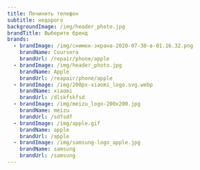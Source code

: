 ```yaml
---
title: Починить телефон
subtitle: недорого
backgroundImage: /img/header_photo.jpg
brandTitle: Выберите бренд
brands:
  - brandImage: /img/снимок-экрана-2020-07-30-в-01.16.32.png
    brandName: Coursera
    brandUrl: /repair/phone/apple
  - brandImage: /img/header_photo.jpg
    brandName: Apple
    brandUrl: /reapair/phone/apple
  - brandImage: /img/200px-xiaomi_logo.svg.webp
    brandName: xiaomi
    brandUrl: /dlskfskfsd
  - brandImage: /img/meizu_logo-200x200.jpg
    brandName: meizu
    brandUrl: /sdfsdf
  - brandImage: /img/apple.gif
    brandName: apple
    brandUrl: /apple
  - brandImage: /img/samsung-logo_apple.jpg
    brandName: samsung
    brandUrl: /samsung
---
```


